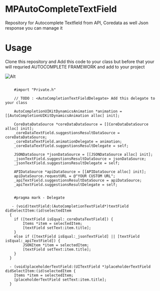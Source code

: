 # MPAutoCompleteTextField
Repository for Autocomplete Textfield from API, Coredata as well Json response you can manage it  

# Usage 
Clone this repository and Add this code to your class but before that your will requried AUTOCOMPLETE FRAMEWORK and add to your project

![Alt][screenshot1]

[screenshot1]: https://github.com/mpatelCAS/MPAutoCompleteTextField/blob/master/Simulator%20Screen%20Shot%20Jul%2026%2C%202016%2C%203.50.08%20PM.png

```obj-c

    #import "Private.h"  
    
    // TODO : <AutoCompletionTextFieldDelegate> Add this delegate to your class 

    AutoCompletionUIKitDynamicsAnimation *animation = [[AutoCompletionUIKitDynamicsAnimation alloc] init];
    
    CoreDataDataSource *coreDataDataSource = [[CoreDataDataSource alloc] init];
    _coreDataTextField.suggestionsResultDataSource = coreDataDataSource;
    _coreDataTextField.animationDelegate = animation;
    _coreDataTextField.suggestionsResultDelegate = self;
    
    JSONDataSource *jsonDataSource = [[JSONDataSource alloc] init];
    _jsonTextField.suggestionsResultDataSource = jsonDataSource;
    _jsonTextField.suggestionsResultDelegate = self;
    
    APIDataSource *apiDataSource = [[APIDataSource alloc] init];
    apiDataSource.requestURL = @"YOUR CUSTOM URL";
    _apiTextField.suggestionsResultDataSource = apiDataSource;
    _apiTextField.suggestionsResultDelegate = self;


    #pragma mark - Delegate

   - (void)textField:(AutoCompletionTextField*)textField didSelectItem:(id)selectedItem
  {
    if ([textField isEqual:_coreDataTextField]) {
        Items *item = selectedItem;
        [textField setText:item.title];
    }
    else if ([textField isEqual:_jsonTextField] || [textField isEqual:_apiTextField]) {
        JSONItem *item = selectedItem;
        [textField setText:item.title];
    }
  }

  - (void)placeholderTextField:(UITextField *)placeholderTextField didSelectItem:(id)selectedItem {
    Items *item = selectedItem;
    [placeholderTextField setText:item.title];
  }

